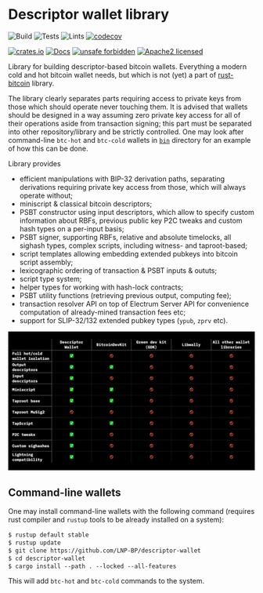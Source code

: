 # Descriptor wallet library

![Build](https://github.com/LNP-BP/descriptor-wallet/workflows/Build/badge.svg)
![Tests](https://github.com/LNP-BP/descriptor-wallet/workflows/Tests/badge.svg)
![Lints](https://github.com/LNP-BP/descriptor-wallet/workflows/Lints/badge.svg)
[![codecov](https://codecov.io/gh/LNP-BP/descriptor-wallet/branch/master/graph/badge.svg)](https://codecov.io/gh/LNP-BP/descriptor-wallet)

[![crates.io](https://img.shields.io/crates/v/descriptor-wallet)](https://crates.io/crates/descriptor-wallet)
[![Docs](https://docs.rs/descriptor-wallet/badge.svg)](https://docs.rs/descriptor-wallet)
[![unsafe forbidden](https://img.shields.io/badge/unsafe-forbidden-success.svg)](https://github.com/rust-secure-code/safety-dance/)
[![Apache2 licensed](https://img.shields.io/badge/license-Apache%202-blue)](./LICENSE)

Library for building descriptor-based bitcoin wallets. Everything a modern
cold and hot bitcoin wallet needs, but which is not (yet) a part of 
[rust-bitcoin](https://crates.io/bitcoin) library.

The library clearly separates parts requiring access to private keys from
those which should operate never touching them. It is advised that wallets
should be designed in a way assuming zero private key access for all of their
operations aside from transaction signing; this part must be separated into
other repository/library and be strictly controlled. One may look after
command-line `btc-hot` and `btc-cold` wallets in [`bin`](bin) directory for an
example of how this can be done.

Library provides
- efficient manipulations with BIP-32 derivation paths, separating derivations
  requiring private key access from those, which will always operate without;
- miniscript & classical bitcoin descriptors;
- PSBT constructor using input descriptors, which allow to specify custom 
  information about RBFs, previous public key P2C tweaks and custom hash types
  on a per-input basis;
- PSBT signer, supporting RBFs, relative and absolute timelocks, all sighash
  types, complex scripts, including witness- and taproot-based;
- script templates allowing embedding extended pubkeys into bitcoin script 
  assembly;
- lexicographic ordering of transaction & PSBT inputs & oututs;
- script type system;
- helper types for working with hash-lock contracts;
- PSBT utility functions (retrieving previous output, computing fee);
- transaction resolver API on top of Electrum Server API for convenience
  computation of already-mined transaction fees etc;
- support for SLIP-32/132 extended pubkey types (`ypub`, `zprv` etc).

![Wallet comparison diagram](./doc/assets/comparison.png)

## Command-line wallets

One may install command-line wallets with the following command (requires
rust compiler and `rustup` tools to be already installed on a system):
```console
$ rustup default stable
$ rustup update
$ git clone https://github.com/LNP-BP/descriptor-wallet
$ cd descriptor-wallet
$ cargo install --path . --locked --all-features
```

This will add `btc-hot` and `btc-cold` commands to the system.

[bin]: https://github.com/LNP-BP/descriptor-wallet/tree/master/src/bin
